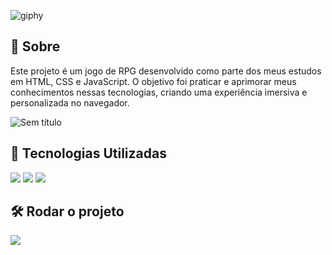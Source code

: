 ![giphy](https://github.com/user-attachments/assets/9e29cf6d-3179-40f0-a45d-35adf3c141cb)

<h2>📌 Sobre</h2>
<p> Este projeto é um jogo de RPG desenvolvido como parte dos meus estudos em HTML, CSS e JavaScript. O objetivo foi praticar e aprimorar meus conhecimentos nessas tecnologias, criando uma experiência imersiva e personalizada no navegador. </p>

![Sem título](https://github.com/user-attachments/assets/a020be50-b438-4658-8247-fed1594b1db5)

## 🚀 Tecnologias Utilizadas
<div>
  <img src="https://img.shields.io/badge/HTML-239120?style=for-the-badge&logo=html5&logoColor=white">
  <img src="https://img.shields.io/badge/CSS-239120?&style=for-the-badge&logo=css3&logoColor=white">
  <img src="https://img.shields.io/badge/JavaScript-F7DF1E?style=for-the-badge&logo=javascript&logoColor=black">
</div>

## 🛠️ Rodar o projeto

<div>
  <a href="https://rpg-rho-fawn.vercel.app" target="_blank"><img loading="lazy" src="https://img.shields.io/badge/Vercel-000000?style=for-the-badge&logo=vercel&logoColor=white" target="_blank"></a>   
</div>
